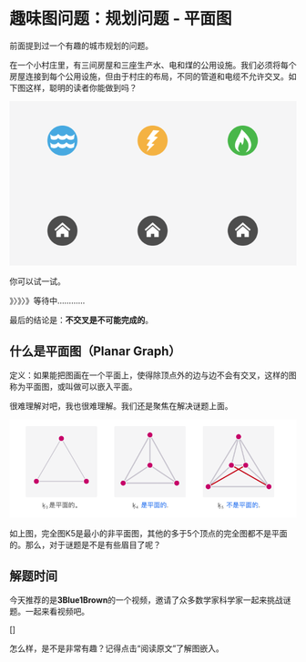 # 趣味图问题：规划问题 - 平面图

前面提到过一个有趣的城市规划的问题。

在一个小村庄里，有三间房屋和三座生产水、电和煤的公用设施。我们必须将每个房屋连接到每个公用设施，但由于村庄的布局，不同的管道和电缆不允许交叉。如下图这样，聪明的读者你能做到吗？

![planner-puzzle](fun-graph-problem-planner-puzzle/planner-puzzle.png)

你可以试一试。

》〉》〉》等待中…………

最后的结论是：**不交叉是不可能完成的**。

## 什么是平面图（Planar Graph）

定义：如果能把图画在一个平面上，使得除顶点外的边与边不会有交叉，这样的图称为平面图，或叫做可以嵌入平面。

很难理解对吧，我也很难理解。我们还是聚焦在解决谜题上面。

![planar](fun-graph-problem-planner-puzzle/planar.png)

如上图，完全图K5是最小的非平面图，其他的多于5个顶点的完全图都不是平面的。那么，对于谜题是不是有些眉目了呢？

## 解题时间

今天推荐的是**3Blue1Brown**的一个视频，邀请了众多数学家科学家一起来挑战谜题。一起来看视频吧。

[]

怎么样，是不是非常有趣？记得点击“阅读原文”了解图嵌入。